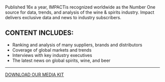 Published 16x a year, IMPACTis recognized worldwide as the Number One source for data, trends, and analysis of the wine & spirits industry. Impact delivers exclusive data and news to industry subscribers.

 

## CONTENT INCLUDES:

- Ranking and analysis of many suppliers, brands and distributors 
- Coverage of global markets and trends
- Interviews with key industry executives
- The latest news on global spirits, wine, and beer

<hr class="g-width-30x g-brd-primary g-my-40">

<a href="/images/pdf/IMPMediaKit_2024.pdf?v=1" class="btn btn-md u-btn-outline-primary g-brd-2 g-rounded-10">DOWNLOAD OUR MEDIA KIT</a>
